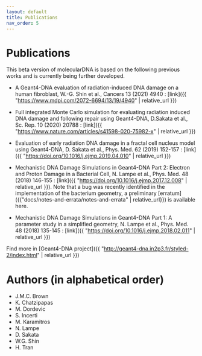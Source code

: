```yaml
---
layout: default
title: Publications
nav_order: 5
---
```


# Publications
This beta version of molecularDNA is based on the following previous works and is currently being further developed.
- A Geant4-DNA evaluation of radiation-induced DNA damage on a human fibroblast, W.-G. Shin et al., Cancers 13 (2021) 4940 : [link]({{ "https://www.mdpi.com/2072-6694/13/19/4940" | relative_url }})

- Full integrated Monte Carlo simulation for evaluating radiation induced DNA damage and following repair using Geant4-DNA, D.Sakata et al., Sc. Rep. 10 (2020) 20788 : [link]({{ "https://www.nature.com/articles/s41598-020-75982-x" | relative_url }})

- Evaluation of early radiation DNA damage in a fractal cell nucleus model using Geant4-DNA, D. Sakata et al., Phys. Med. 62 (2019) 152-157 : [link]({{ "https://doi.org/10.1016/j.ejmp.2019.04.010" | relative_url }})

- Mechanistic DNA Damage Simulations in Geant4-DNA Part 2: Electron and Proton Damage in a Bacterial Cell, N. Lampe et al., Phys. Med. 48 (2018) 146-155 : [link]({{ "https://doi.org/10.1016/j.ejmp.2017.12.008" | relative_url }}). Note that a bug was recently identified in the implementation of the bacterium geometry, a preliminary [erratum]({{"docs/notes-and-errata/notes-and-errata" | relative_url}}) is available here. 

- Mechanistic DNA Damage Simulations in Geant4-DNA Part 1: A parameter study in a simplified geometry, N. Lampe et al., Phys. Med. 48 (2018) 135-145 : [link]({{ "https://doi.org/10.1016/j.ejmp.2018.02.011" | relative_url }})

Find more in [Geant4-DNA project]({{ "http://geant4-dna.in2p3.fr/styled-2/index.html" | relative_url }})

# Authors (in alphabetical order)

- J.M.C. Brown 
- K. Chatzipapas
- M. Dordevic
- S. Incerti
- M. Karamitros
- N. Lampe 
- D. Sakata
- W.G. Shin
- H. Tran
